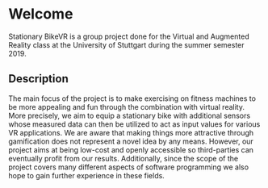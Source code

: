 # Welcome
Stationary BikeVR is a group project done for the Virtual and Augmented Reality class at the University of Stuttgart during the summer semester 2019.

## Description
The main focus of the project is to make exercising on fitness machines to be more appealing and fun through the combination with virtual reality. More precisely, we aim to equip a stationary bike with additional sensors whose measured data can then be utilized to act as input values for various VR applications. We are aware that making things more attractive through gamification does not represent a novel idea by any means. However, our project aims at being low-cost and openly accessible so third-parties can eventually profit from our results. Additionally, since the scope of the project covers many different aspects of software programming we also hope to gain further experience in these fields.
